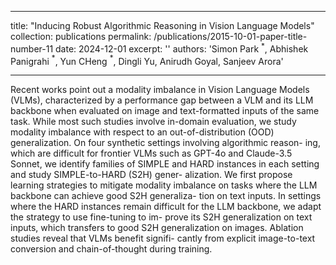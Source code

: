 
---
title: "Inducing Robust Algorithmic Reasoning in Vision Language Models"
collection: publications
permalink: /publications/2015-10-01-paper-title-number-11
date: 2024-12-01
excerpt: ''
authors: 'Simon Park$\text{ }^{*}$, Abhishek Panigrahi$\text{ }^{*}$, Yun CHeng$\text{ }^{*}$, Dingli Yu, Anirudh Goyal, Sanjeev Arora'

---


Recent works point out a modality imbalance in
Vision Language Models (VLMs), characterized
by a performance gap between a VLM and its
LLM backbone when evaluated on image and
text-formatted inputs of the same task. While
most such studies involve in-domain evaluation,
we study modality imbalance with respect to an
out-of-distribution (OOD) generalization. On four
synthetic settings involving algorithmic reason-
ing, which are difficult for frontier VLMs such
as GPT-4o and Claude-3.5 Sonnet, we identify
families of SIMPLE and HARD instances in each
setting and study SIMPLE-to-HARD (S2H) gener-
alization. We first propose learning strategies to
mitigate modality imbalance on tasks where the
LLM backbone can achieve good S2H generaliza-
tion on text inputs. In settings where the HARD
instances remain difficult for the LLM backbone,
we adapt the strategy to use fine-tuning to im-
prove its S2H generalization on text inputs, which
transfers to good S2H generalization on images.
Ablation studies reveal that VLMs benefit signifi-
cantly from explicit image-to-text conversion and
chain-of-thought during training.